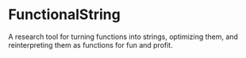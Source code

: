 FunctionalString
================

A research tool for turning functions into strings, optimizing them, and reinterpreting them as functions for fun and profit.
